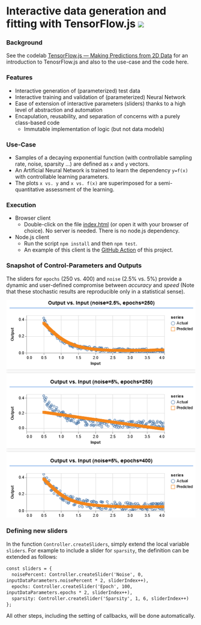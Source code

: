 # Interactive data generation and fitting with TensorFlow.js [![](https://github.com/nurlicht/TensorFlow/actions/workflows/node.js.yml/badge.svg)](https://github.com/nurlicht/TensorFlow/actions)

### Background
See the codelab [TensorFlow.js — Making Predictions from 2D Data](https://codelabs.developers.google.com/codelabs/tfjs-training-regression) for an introduction to TenosrFlow.js and also to the use-case and the code here.

### Features
- Interactive generation of (parameterized) test data
- Interactive training and validation of (parameterized) Neural Network
- Ease of extension of interactive parameters (sliders) thanks to a high level of abstraction and automation
- Encapulation, reusability, and separation of concerns with a purely class-based code
    - Immutable implementation of logic (but not data models) 

### Use-Case
- Samples of a decaying exponential function (with controllable sampling rate, noise, sparsity ...) are defined as ```x``` and ```y``` vectors.
- An Artificial Neural Network is trained to learn the dependency ```y=f(x)``` with controllable learning parameters.
- The plots ```x vs. y``` and ```x vs. f(x)``` are superimposed for a semi-quantitative assessment of the learning.

### Execution
- Browser client
  - Double-click on the file [index.html](./src/html/index.html) (or open it with your browser of choice). No server is needed. There is no node.js dependency.
- Node.js client
  - Run the script ```npm install``` and then ```npm test```.
  - An example of this client is the [GitHub Action](./.github/workflows/node.js.yml) of this project.  

### Snapshot of Control-Parameters and Outputs
  The sliders for ```epochs``` (250 vs. 400) and ```noise``` (2.5% vs. 5%) provide a dynamic and user-defined compromise between <i>accuracy</i> and <i>speed</i> (Note that these stochastic results are reproducible only in a statistical sense).
  
  ![](./assets/Sliders.png)

### Defining new sliders
In the function ```Controller.createSliders```, simply extend the local variable ```sliders```. For example to include a slider for ```sparsity```, the definition can be extended as follows:
```
const sliders = {
  noisePercent: Controller.createSlider('Noise', 0, inputDataParameters.noisePercent * 2, sliderIndex++),
  epochs: Controller.createSlider('Epoch', 100, inputDataParameters.epochs * 2, sliderIndex++),
  sparsity: Controller.createSlider('Sparsity', 1, 6, sliderIndex++)
};
``` 
All other steps, including the setting of callbacks, will be done automatically.
